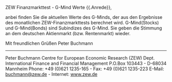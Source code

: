ZEW Finanzmarkttest - G-Mind Werte
{{.Anrede}},

anbei finden Sie die aktuellen Werte des G-Minds, der aus den Ergebnisse des monatlichen ZEW-Finanzmarkttests berechnet wird. G-Mind(Stocks) und G-Mind(Bonds) sind Subindizes des G-Mind. Sie geben die Stimmung an dem deutschen Aktienmarkt (bzw. Rentenmarkt) 
wieder.

Mit freundlichen Grüßen
  Peter Buchmann

---------------------------------------------------------------------
Peter Buchmann
Centre for European Economic Research (ZEW)
Dept. International Finance and Financial Management 
P.O.Box 103443 - D-68034 Mannheim
Phone: +49 (0)621 1235-165 - Fax: +49 (0)621 1235-223
E-Mail: buchmann@zew.de - Internet: www.zew.de 
